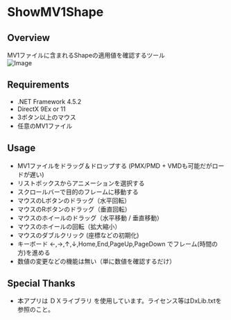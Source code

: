 # ShowMV1Shape

## Overview
MV1ファイルに含まれるShapeの適用値を確認するツール  
![Image](https://elftune.github.io/app/showmv1shape/image.png)

## Requirements
- .NET Framework 4.5.2
- DirectX 9Ex or 11
- 3ボタン以上のマウス
- 任意のMV1ファイル

## Usage
- MV1ファイルをドラッグ＆ドロップする (PMX/PMD + VMDも可能だがロードが遅い)
- リストボックスからアニメーションを選択する
- スクロールバーで目的のフレームに移動する
- マウスのLボタンのドラッグ（水平回転）
- マウスのRボタンのドラッグ（垂直回転）
- マウスのホイールのドラッグ（水平移動 / 垂直移動）
- マウスのホイールの回転（拡大縮小）
- マウスのダブルクリック (座標などの初期化)
- キーボード ←,→,↑,↓,Home,End,PageUp,PageDown でフレーム(時間の方)を進める
- 数値の変更などの機能は無い（単に数値を確認するだけ）

## Special Thanks
- 本アプリは ＤＸライブラリ を使用しています。ライセンス等はDxLib.txtを参照のこと。
